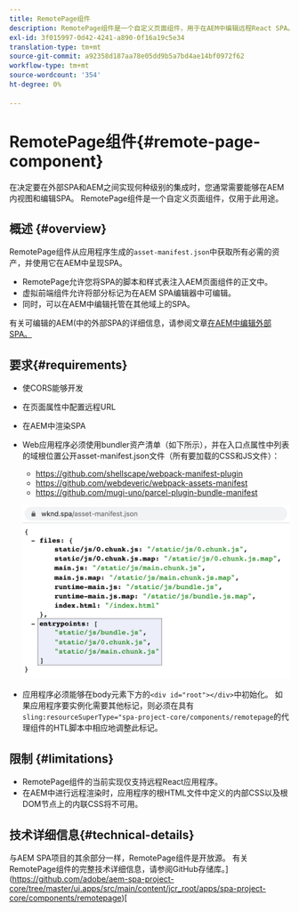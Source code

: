 ```yaml
---
title: RemotePage组件
description: RemotePage组件是一个自定义页面组件，用于在AEM中编辑远程React SPA。
exl-id: 3f015997-0d42-4241-a890-0f16a19c5e34
translation-type: tm+mt
source-git-commit: a92358d187aa78e05dd9b5a7bd4ae14bf0972f62
workflow-type: tm+mt
source-wordcount: '354'
ht-degree: 0%

---
```


# RemotePage组件{#remote-page-component}

在决定要在外部SPA和AEM之间实现何种级别的集成时，您通常需要能够在AEM内视图和编辑SPA。 RemotePage组件是一个自定义页面组件，仅用于此用途。

## 概述 {#overview}

RemotePage组件从应用程序生成的`asset-manifest.json`中获取所有必需的资产，并使用它在AEM中呈现SPA。

* RemotePage允许您将SPA的脚本和样式表注入AEM页面组件的正文中。
* 虚拟前端组件允许将部分标记为在AEM SPA编辑器中可编辑。
* 同时，可以在AEM中编辑托管在其他域上的SPA。

有关可编辑的AEM(中的外部SPA的详细信息，请参阅文章[在AEM中编辑外部SPA。](spa-edit-external.md)

## 要求{#requirements}

* 使CORS能够开发
* 在页面属性中配置远程URL
* 在AEM中渲染SPA
* Web应用程序必须使用bundler资产清单（如下所示），并在入口点属性中列表的域根位置公开asset-manifest.json文件（所有要加载的CSS和JS文件）：
   * https://github.com/shellscape/webpack-manifest-plugin
   * https://github.com/webdeveric/webpack-assets-manifest
   * https://github.com/mugi-uno/parcel-plugin-bundle-manifest

   ![入口点](assets/asset-manifest-entrypoints.png)

* 应用程序必须能够在body元素下方的`<div id="root"></div>`中初始化。 如果应用程序要实例化需要其他标记，则必须在具有`sling:resourceSuperType="spa-project-core/components/remotepage`的代理组件的HTL脚本中相应地调整此标记。

## 限制 {#limitations}

* RemotePage组件的当前实现仅支持远程React应用程序。
* 在AEM中进行远程渲染时，应用程序的根HTML文件中定义的内部CSS以及根DOM节点上的内联CSS将不可用。

## 技术详细信息{#technical-details}

与AEM SPA项目的其余部分一样，RemotePage组件是开放源。 有关RemotePage组件的完整技术详细信息，请参阅GitHub存储库。](https://github.com/adobe/aem-spa-project-core/tree/master/ui.apps/src/main/content/jcr_root/apps/spa-project-core/components/remotepage)[
